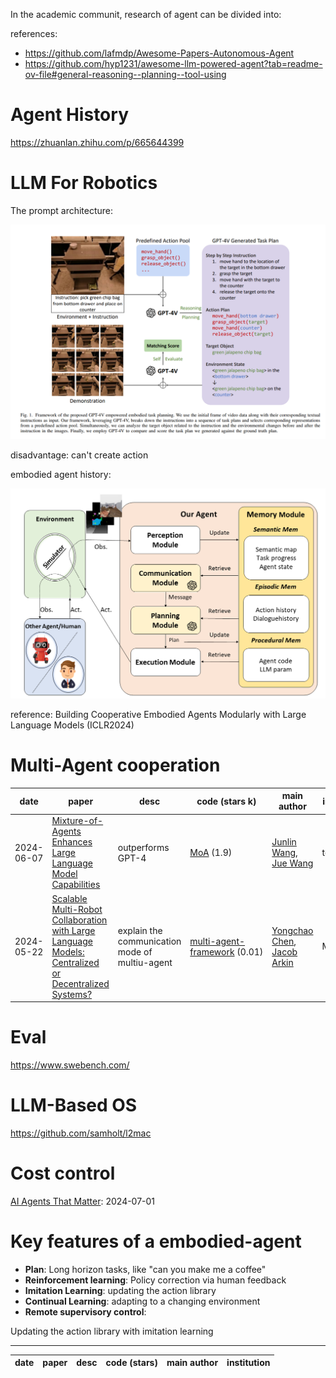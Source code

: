 In the academic communit, research of agent can be divided into:

references:

- https://github.com/lafmdp/Awesome-Papers-Autonomous-Agent
- https://github.com/hyp1231/awesome-llm-powered-agent?tab=readme-ov-file#general-reasoning--planning--tool-using

# Agent History

https://zhuanlan.zhihu.com/p/665644399

# LLM For Robotics

The prompt architecture:

![LLM_For_Robotics](_imgs/LLM4Robotics.png)

disadvantage: can't create action

embodied agent history:

![history](_imgs/embodiedAgentHistory.png)

reference: Building Cooperative Embodied Agents Modularly with Large Language Models (ICLR2024)

# Multi-Agent cooperation



| date       | paper                                                                                                                                 | desc                                           | code (stars k)                                                                    | main author                                                                                                                                         | institution |
| ---------- | ------------------------------------------------------------------------------------------------------------------------------------- | ---------------------------------------------- | --------------------------------------------------------------------------------- | --------------------------------------------------------------------------------------------------------------------------------------------------- | ----------- |
| 2024-06-07 | [Mixture-of-Agents Enhances Large Language Model Capabilities](https://arxiv.org/abs/2406.04692)                                         | outperforms GPT-4                              | [MoA](https://github.com/togethercomputer/MoA) (1.9)                                | [Junlin Wang](https://arxiv.org/search/cs?searchtype=author&query=Wang,+J), [Jue Wang](https://arxiv.org/search/cs?searchtype=author&query=Wang,+J)       | together.ai |
| 2024-05-22 | [Scalable Multi-Robot Collaboration with Large Language Models: Centralized or Decentralized Systems?](https://arxiv.org/abs/2309.15943) | explain the communication mode of multiu-agent | [multi-agent-framework](https://github.com/yongchao98/multi-agent-framework) (0.01) | [Yongchao Chen](https://arxiv.org/search/cs?searchtype=author&query=Chen,+Y), [Jacob Arkin](https://arxiv.org/search/cs?searchtype=author&query=Arkin,+J) | MIT         |



# Eval

https://www.swebench.com/

# LLM-Based OS

https://github.com/samholt/l2mac

# Cost control

[AI Agents That Matter](https://arxiv.org/abs/2407.01502): 2024-07-01

# Key features of a embodied-agent

- **Plan**: Long horizon tasks, like "can you make me a coffee"
- **Reinforcement learning**: Policy correction via human feedback
- **Imitation Learning**: updating the action library
- **Continual Learning**: adapting to a changing environment
- **Remote supervisory control**:

Updating the action library with imitation learning





---



| date | paper | desc | code (stars) | main author | institution |
| ---- | ----- | ---- | ------------ | ----------- | ----------- |
